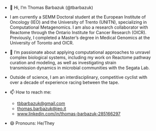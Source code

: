 - 👋 Hi, I’m Thomas Barbazuk (@tbarbazuk)
 
- I am currently a SEMM Doctoral student at the European Institute of Oncology (IEO) and the University of Trento (UNITN), specializing in Computational Metagenomics. I am also a research collaborator with Reactome through the Ontario Institute for Cancer Research (OICR). Previously, I completed a Master’s degree in Medical Genomics at the University of Toronto and OICR.

- 👀 I’m passionate about applying computational approaches to unravel complex biological systems, including my work on Reactome pathway curation and modeling, as well as investigating strain  
  transmission dynamics in microbial communities with the Segata Lab.  

- Outside of science, I am an interdisciplinary, competitive cyclist with over a decade of experience racing between the tape.

- 📫 How to reach me:  
  - tbbarbazuk@gmail.com  
  - thomas.barbazuk@ieo.it
  - www.linkedin.com/in/thomas-barbazuk-285166297
    
- 😄 Pronouns: He/They
<!---
tbarbazuk/tbarbazuk is a ✨ special ✨ repository because its `README.md` (this file) appears on your GitHub profile.
You can click the Preview link to take a look at your changes.
--->
